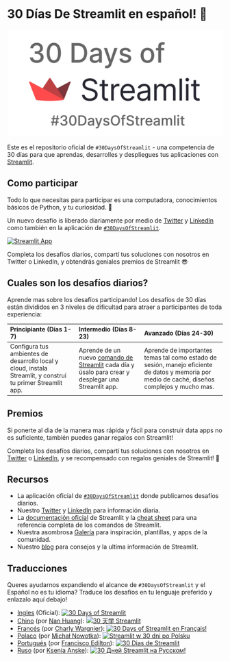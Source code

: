 # 30 Días De Streamlit en español! 🎈

<img src='docs/images/3AF34648-C61D-47CE-9E56-C496C5A7C240.jpeg' height=250>

Este es el repositorio oficial de `#30DaysOfStreamlit` - una competencia de 30 días para que aprendas, desarrolles y despliegues tus aplicaciones con [Streamlit](https://streamlit.io).

## Como participar

Todo lo que necesitas para participar es una computadora, conocimientos básicos de Python, y tu curiosidad. 🧠

Un nuevo desafío is liberado diariamente por medio de [Twitter](https://twitter.com/streamlit) y [LinkedIn](https://www.linkedin.com/company/streamlit/posts/?feedView=all) como también en la aplicación de [`#30DaysOfStreamlit`](https://30days-in-spanish.streamlitapp.com/).

[![Streamlit App](https://static.streamlit.io/badges/streamlit_badge_black_white.svg)](https://30days-in-spanish.streamlitapp.com/)

Completa los desafíos diarios, compartí tus soluciones con nosotros en Twitter o LinkedIn, y obtendrás geniales premios de Streamlit 😎

## Cuales son los desafíos diarios?

Aprende mas sobre los desafíos participando! Los desafíos de 30 días están divididos en 3 niveles de dificultad para atraer a participantes de toda experiencia:

| Principiante (Días 1-7) | Intermedio (Días 8-23) | Avanzado (Días 24-30) |
| :---        |    :----   |          :--- |
| Configura tus ambientes de desarrollo local y cloud, instala Streamlit, y construí tu primer Streamlit app.| Aprende de un nuevo [comando de Streamlit](https://docs.streamlit.io/library/api-reference) cada día y úsalo para crear y desplegar una Streamlit app. | Aprende de importantes temas tal como estado de sesión, manejo eficiente de datos y memoria por medio de caché, diseños complejos y mucho mas. |


## Premios

Si ponerte al dia de la manera mas rápida y fácil para construir data apps no es suficiente, también puedes ganar regalos con Streamlit!

Completa los desafíos diarios, compartí tus soluciones con nosotros en [Twitter](https://twitter.com/streamlit) o [LinkedIn](https://www.linkedin.com/company/streamlit/posts/?feedView=all), y se recompensado con regalos geniales de Streamlit! 🎁

## Recursos

- La aplicación oficial de [`#30DaysOfStreamlit`](https://share.streamlit.io/streamlit/30days/) donde publicamos desafíos diarios.
- Nuestro [Twitter](https://twitter.com/streamlit) y [LinkedIn](https://www.linkedin.com/company/streamlit/posts/?feedView=all) para información diaria.
- La [documentación oficial](https://docs.streamlit.io/) de Streamlit y la [cheat sheet](https://docs.streamlit.io/library/cheatsheet) para una referencia completa de los comandos de Streamlit.
- Nuestra asombrosa [Galería](https://streamlit.io/gallery) para inspiración, plantillas, y apps de la comunidad.
- Nuestro [blog](https://blog.streamlit.io/how-to-master-streamlit-for-data-science/) para consejos y la ultima información de Streamlit.

## Traducciones

Queres ayudarnos expandiendo el alcance de `#30DaysOfStreamlit` y el Español no es tu idioma? Traduce los desafíos en tu lenguaje preferido y enlazalo aquí debajo!
- [Ingles](https://github.com/streamlit/30days) (Oficial): [![30 Days of Streamlit](https://static.streamlit.io/badges/streamlit_badge_black_white.svg)](https://30days.streamlitapp.com)
- [Chino](https://github.com/TeddyHuang-00/30days-Chinese) (por [Nan Huang](https://github.com/TeddyHuang-00)): [![30 天学 Streamlit](https://static.streamlit.io/badges/streamlit_badge_black_white.svg)](https://30days-chinese.streamlit.app)
- [Francés](https://github.com/streamlit/30days-French) (por [Charly Wargnier](https://github.com/charlyWargnier/)): [![30 Days of Streamlit en Français!](https://static.streamlit.io/badges/streamlit_badge_black_white.svg)](https://30days-in-french.streamlitapp.com/)
- [Polaco](https://github.com/streamlit/30days-polish) (por [Michał Nowotka](https://github.com/sfc-gh-mnowotka)): [![Streamlit w 30 dni po Polsku](https://static.streamlit.io/badges/streamlit_badge_black_white.svg)](https://w30dni.streamlit.app/)
- [Portugués](https://github.com/franciscoed/30days) (por [Francisco Edilton](https://github.com/franciscoed)): [![30 Dias de Streamlit](https://static.streamlit.io/badges/streamlit_badge_black_white.svg)](https://share.streamlit.io/franciscoed/30days)
- [Ruso](https://github.com/streamlit/30days-Russian) (por [Ksenia Anske](https://github.com/kseniaanske)): [![30 Дней Streamlit на Русском!](https://static.streamlit.io/badges/streamlit_badge_black_white.svg)](https://30days-in-russian.streamlit.app/)
